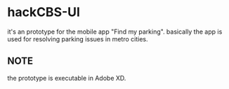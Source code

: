 # hackCBS-UI
it's an prototype for the mobile app "Find my parking".
basically the app is used for resolving parking issues in metro cities. 

## NOTE
the prototype is executable in Adobe XD.
